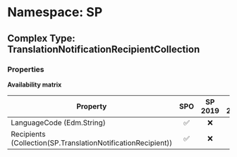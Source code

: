 # Namespace: SP

## Complex Type: TranslationNotificationRecipientCollection

### Properties

**Availability matrix**

Property | SPO | SP 2019 | SP 2016 | SP 2013
----------|:---:|:-------:|:-------:|:-------
LanguageCode (Edm.String) | ✅ | ❌ | ❌ | ❌
Recipients (Collection(SP.TranslationNotificationRecipient)) | ✅ | ❌ | ❌ | ❌